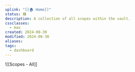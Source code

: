 ```yaml
---
uplink: "[[🏠 Home]]"
status: 🟩
description: A collection of all scopes within the vault.
cssclasses:
  - max
created: 2024-08-30
modified: 2024-08-30
aliases: 
tags:
  - dashboard
---
```

![[Scopes - All]]
